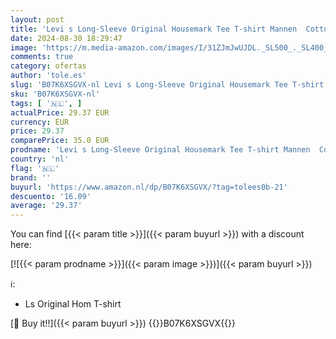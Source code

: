 ```yaml
---
layout: post
title: 'Levi s Long-Sleeve Original Housemark Tee T-shirt Mannen  Cotton + Patch Dress Blues  S'
date: 2024-08-30 18:29:47
image: 'https://m.media-amazon.com/images/I/31ZJmJwUJDL._SL500_._SL400_.jpg'
comments: true
category: ofertas
author: 'tole.es'
slug: 'B07K6XSGVX-nl Levi s Long-Sleeve Original Housemark Tee T-shirt Mannen...'
sku: 'B07K6XSGVX-nl'
tags: [ '🇳🇱', ]
actualPrice: 29.37 EUR
currency: EUR
price: 29.37
comparePrice: 35.0 EUR
prodname: 'Levi s Long-Sleeve Original Housemark Tee T-shirt Mannen  Cotton + Patch Dress Blues  S'
country: 'nl'
flag: '🇳🇱'
brand: ''
buyurl: 'https://www.amazon.nl/dp/B07K6XSGVX/?tag=tolees0b-21'
descuento: '16.09'
average: '29.37'
---
```


You can find [{{< param title >}}]({{< param buyurl >}}) with a discount here:

[![{{< param prodname >}}]({{< param image >}})]({{< param buyurl >}})

ℹ️:

- Ls Original Hom T-shirt

[🛒 Buy it!!]({{< param buyurl >}})
{{<world>}}B07K6XSGVX{{</world>}}
